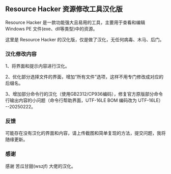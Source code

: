 ## Resource Hacker 资源修改工具汉化版
Resource Hacker 是一款功能强大且易用的工具，主要用于查看和编辑 Windows PE 文件(exe、dll等类型)中的资源。

这里是 Resource Hacker 的汉化版，仅是做了汉化，无任何病毒、木马、后门。


### 汉化修改内容
1、将界面和提示内容进行汉化。

2、优化部分选择文件的界面，增加“所有文件”选项，这样不用专门修改成对应的后缀名。

3、增加部分命令行的汉化（使用GB2312/CP936编码），修复官方原版部分命令行输出内容的小问题（命令行帮助界面，UTF-16LE BOM 编码改为 UTF-16LE）  --20250222。


### 反馈
可能存在没有汉化的界面和内容，请上传截图和简单复现的方法，提交问题，我将随缘更新。


### 感谢
感谢 苦瓜甘甜(wszjf) 大佬的汉化。